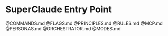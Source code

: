 # SuperClaude Entry Point

@COMMANDS.md
@FLAGS.md
@PRINCIPLES.md
@RULES.md
@MCP.md
@PERSONAS.md
@ORCHESTRATOR.md
@MODES.md